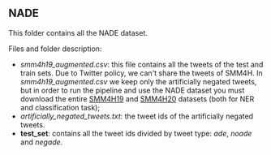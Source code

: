 ## NADE
This folder contains all the NADE dataset.

Files and folder description:
* *smm4h19_augmented.csv*: this file contains all the tweets of the test and train sets. Due to Twitter policy, we can't share the tweets of SMM4H. In *smm4h19_augmented.csv* we keep only the artificially negated tweets, but in order to run the pipeline and use the NADE dataset you must download the entire [SMM4H19](https://healthlanguageprocessing.org/smm4h19/) and [SMM4H20](https://healthlanguageprocessing.org/smm4h/) datasets (both for NER and classification task);
* *artificially_negated_tweets.txt*: the tweet ids of the artificially negated tweets.
* **test_set**: contains all the tweet ids divided by tweet type: *ade*, *noade* and *negade*. 